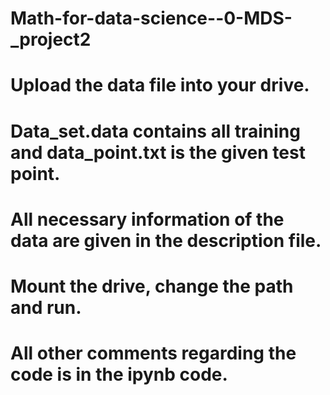 # Math-for-data-science--0-MDS-_project2
# Upload the data file into your drive.
# Data_set.data contains all training and data_point.txt is the given test point.
# All necessary information of the data are given in the description file.
# Mount the drive, change the path and run.
# All other comments regarding the code is in the ipynb code.
